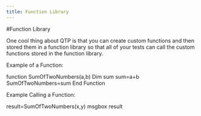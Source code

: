```yaml
---
title: Function Library
---
```


#Function Library

One cool thing about QTP is that you can create custom functions and then stored them in a function library so that all of your tests can call the custom functions stored in the function library. 

Example of a Function: 
 
function SumOfTwoNumbers(a,b)
Dim sum
sum=a+b
SumOfTwoNumbers=sum
End Function
 
Example Calling a Function:

result=SumOfTwoNumbers(x,y)
msgbox result


